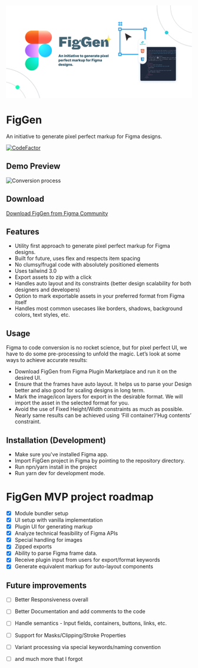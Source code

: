 ![Cover art](src/assets/Cover-Art.jpg)

# FigGen

An initiative to generate pixel perfect markup for Figma designs.

[![CodeFactor](https://www.codefactor.io/repository/github/ayush013/fig-gen/badge)](https://www.codefactor.io/repository/github/ayush013/fig-gen)

## Demo Preview

![Conversion process](src/assets/preview.gif)

## Download

[Download FigGen from Figma Community](https://www.figma.com/community/plugin/1065278044402066626)

## Features

* Utility first approach to generate pixel perfect markup for Figma designs.
* Built for future, uses flex and respects item spacing
* No clumsy/frugal code with absolutely positioned elements
* Uses tailwind 3.0
* Export assets to zip with a click
* Handles auto layout and its constraints (better design scalability for both designers and developers)
* Option to mark exportable assets in your preferred format from Figma itself
* Handles most common usecases like borders, shadows, background colors, text styles, etc.

## Usage

Figma to code conversion is no rocket science, but for pixel perfect UI, we have to do some pre-processing to unfold the magic. Let’s look at some ways to achieve accurate results:

* Download FigGen from Figma Plugin Marketplace and run it on the desired UI.
* Ensure that the frames have auto layout. It helps us to parse your Design better and also good for scaling designs in long term.
* Mark the image/icon layers for export in the desirable format. We will import the asset in the selected format for you.
* Avoid the use of Fixed Height/Width constraints as much as possible. Nearly same results can be achieved using ‘Fill container’/’Hug contents’ constraint.

## Installation (Development)

* Make sure you've installed Figma app.
* Import FigGen project in Figma by pointing to the repository directory.
* Run npn/yarn install in the project
* Run yarn dev for development mode.


# FigGen MVP project roadmap

 * [x] Module bundler setup
 * [x] UI setup with vanilla implementation
 * [x] Plugin UI for generating markup
 * [x] Analyze technical feasibility of Figma APIs
 * [x] Special handling for images
 * [x] Zipped exports
 * [x] Ability to parse Figma frame data.
 * [x] Receive plugin input from users for export/format keywords
 * [x] Generate equivalent markup for auto-layout components

## Future improvements

 * [ ] Better Responsiveness overall
 * [ ] Better Documentation and add comments to the code
 * [ ] Handle semantics - Input fields, containers, buttons, links, etc.
 * [ ] Support for Masks/Clipping/Stroke Properties
 * [ ] Variant processing via special keywords/naming convention
 * [ ] and much more that I forgot 

